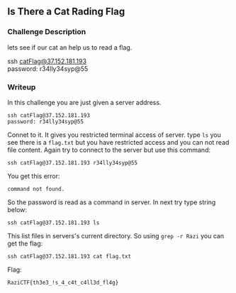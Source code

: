 ## Is There a Cat Rading Flag

### Challenge Description

lets see if our cat an help us to read a flag.  

ssh catFlag@37.152.181.193  
password: r34lly34syp@55  


### Writeup

In this challenge you are just given a server address. 
```
ssh catFlag@37.152.181.193 
password: r34lly34syp@55
```
Connet to it. It gives you restricted terminal access of server. type `ls` you see there is a `flag.txt` but you have restricted access and you can not read file content. 
Again try to connect to the server but use this command:
```
ssh catFlag@37.152.181.193 r34lly34syp@55
```
You get this error:
```
command not found.
```
So the password is read as a command in server. In next try type string below:
```
ssh catFlag@37.152.181.193 ls
```
This list files in servers's current directory. 
So using `grep -r Razi` you can get the flag:
```
ssh catFlag@37.152.181.193 cat flag.txt
```
Flag:
```
RaziCTF{th3e3_!s_4_c4t_c4ll3d_fl4g}
```

